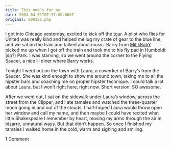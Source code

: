 ```yaml
---
title: This one’s for me
date: 2004-04-01T07:37:00.000Z
original: 000151.php
---
```


I got into Chicago yesterday, excited to kick off the <a href="https://www.pascal.com/tour">tour</a>. A pilot who flies for United was really kind and helped me lug my crate of gear to the blue line, and we sat on the train and talked about music. Barry from <a href="http://www.milkbaby.net">MiLkBabY</a> picked me up when I got off the train and took me to his fly pad in Humboldt (sp?) Park. I was starving, so we went around the corner to the Flying Saucer, a nice lil diner where Barry works.

Tonight I went out on the town with Laura, a coworker of Barry’s from the Saucer. She was kind enough to show me around town, taking me to all the hipster bars and coaching me on proper hipster technique. I could talk a lot about Laura, but I won’t right here, right now. Short version: SO awesome.

After we went out, I sat on the sidewalk under Laura’s window, across the street from the Clipper, and I ate tamales and watched the three-quarter moon going in and out of the clouds. I half-hoped Laura would throw open her window and call my name, and then maybe I could have recited what little Shakespeare I remember by heart, moving my arms through the air in bizarre, unnatural ways. But that didn’t happen. So once I finished my tamales I walked home in the cold, warm and sighing and smiling.

<span class="commentheader">1 Comment</span>

<!-- <div class="commentdivider">
<span class="commentauthorbox">Posted by Vincent Rose Impersonator</span>
<span class="commentdatebox">Friday, April  2, 2004</span>
<span class="commenttimebox"> 9:17 PM</span>
</div>
<div class="commentbody">You’ll never last, kid…</div> -->
